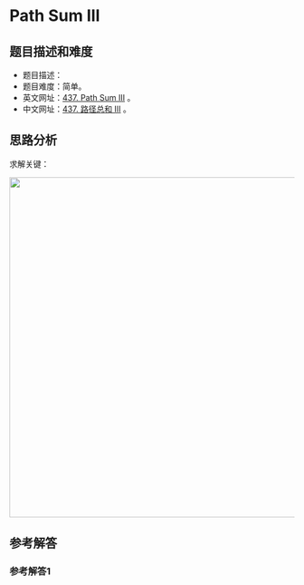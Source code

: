 # Path Sum III

## 题目描述和难度
+ 题目描述：
+ 题目难度：简单。
+ 英文网址：[437. Path Sum III](https://leetcode.com/problems/path-sum-iii/description/)  。
+ 中文网址：[437. 路径总和 III](https://leetcode-cn.com/problems/path-sum-iii/description/)  。
## 思路分析
求解关键：

<img src="https://liweiwei1419.github.io/images/leetcode-solution/" width="600">

## 参考解答
### 参考解答1

```java

```